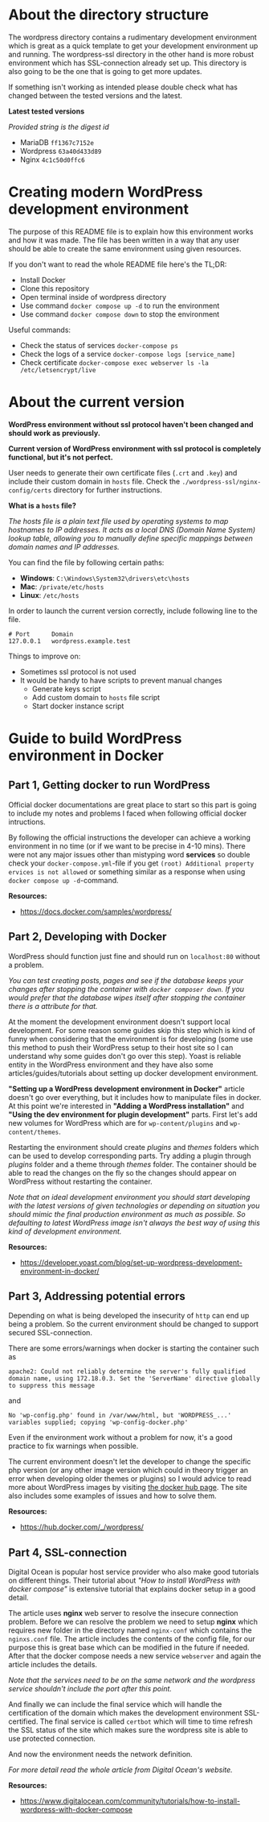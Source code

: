 # About the directory structure

The wordpress directory contains a rudimentary development environment which is great as a quick template to get your development environment up and running. The wordpress-ssl directory in the other hand is more robust environment which has SSL-connection already set up. This directory is also going to be the one that is going to get more updates.

If something isn't working as intended please double check what has changed between the tested versions and the latest.

**Latest tested versions**

*Provided string is the digest id*
- MariaDB `ff1367c7152e`
- Wordpress `63a40d433d89`
- Nginx `4c1c50d0ffc6`

# Creating modern WordPress development environment

The purpose of this README file is to explain how this environment works and how it was made. The file has been written in a way that any user should be able to create the same environment using given resources.

If you don't want to read the whole README file here's the TL;DR:
  - Install Docker
  - Clone this repository
  - Open terminal inside of wordpress directory
  - Use command `docker compose up -d` to run the environment
  - Use command `docker compose down` to stop the environment

Useful commands:
  - Check the status of services `docker-compose ps`
  - Check the logs of a service `docker-compose logs [service_name]`
  - Check certificate `docker-compose exec webserver ls -la /etc/letsencrypt/live`

# About the current version

**WordPress environment without ssl protocol haven't been changed and should work as previously.**

**Current version of WordPress environment with ssl protocol is completely functional, but it's not perfect.**

User needs to generate their own certificate files (`.crt` and `.key`) and include their custom domain in `hosts` file. Check the `./wordpress-ssl/nginx-config/certs` directory for further instructions.

**What is a `hosts` file?**

*The hosts file is a plain text file used by operating systems to map hostnames to IP addresses. It acts as a local DNS (Domain Name System) lookup table, allowing you to manually define specific mappings between domain names and IP addresses.*

You can find the file by following certain paths:
- **Windows**: `C:\Windows\System32\drivers\etc\hosts`
- **Mac**: `/private/etc/hosts`
- **Linux**: `/etc/hosts`

In order to launch the current version correctly, include following line to the file.

```
# Port      Domain
127.0.0.1   wordpress.example.test
```

Things to improve on:
- Sometimes ssl protocol is not used
- It would be handy to have scripts to prevent manual changes
  - Generate keys script
  - Add custom domain to `hosts` file script
  - Start docker instance script

# Guide to build WordPress environment in Docker

## Part 1, Getting docker to run WordPress

Official docker documentations are great place to start so this part is going to include my notes and problems I faced when following official docker intructions.

By following the official instructions the developer can achieve a working environment in no time (or if we want to be precise in 4-10 mins). There were not any major issues other than mistyping word **services** so double check your `docker-compose.yml`-file if you get `(root) Additional property ervices is not allowed` or something similar as a response when using `docker compose up -d`-command.

**Resources:**
  - https://docs.docker.com/samples/wordpress/

## Part 2, Developing with Docker

WordPress should function just fine and should run on `localhost:80` without a problem. 

*You can test creating posts, pages and see if the database keeps your changes after stopping the container with `docker composer down`. If you would prefer that the database wipes itself after stopping the container there is a attribute for that.*

At the moment the development environment doesn't support local development. For some reason some guides skip this step which is kind of funny when considering that the environment is for developing (some use this method to push their WordPress setup to their host site so I can understand why some guides don't go over this step). Yoast is reliable entity in the WordPress environment and they have also some articles/guides/tutorials about setting up docker development environment.

**"Setting up a WordPress development environment in Docker"** article doesn't go over everything, but it includes how to manipulate files in docker. At this point we're interested in **"Adding a WordPress installation"** and **"Using the dev environment for plugin development"** parts. First let's add new volumes for WordPress which are for `wp-content/plugins` and `wp-content/themes`.

Restarting the environment should create *plugins* and *themes* folders which can be used to develop corresponding parts. Try adding a plugin through *plugins* folder and a theme through *themes* folder. The container should be able to read the changes on the fly so the changes should appear on WordPress without restarting the container.

*Note that on ideal development environment you should start developing with the latest versions of given technologies or depending on situation you should mimic the final production environment as much as possible. So defaulting to latest WordPress image isn't always the best way of using this kind of development environment.*

**Resources:**
  - https://developer.yoast.com/blog/set-up-wordpress-development-environment-in-docker/

## Part 3, Addressing potential errors

Depending on what is being developed the insecurity of `http` can end up being a problem. So the current environment should be changed to support secured SSL-connection.

There are some errors/warnings when docker is starting the container such as 
```
apache2: Could not reliably determine the server's fully qualified domain name, using 172.18.0.3. Set the 'ServerName' directive globally to suppress this message
``` 
and 
```
No 'wp-config.php' found in /var/www/html, but 'WORDPRESS_...' variables supplied; copying 'wp-config-docker.php'
```
Even if the environment work without a problem for now, it's a good practice to fix warnings when possible.

The current environment doesn't let the developer to change the specific php version (or any other image version which could in theory trigger an error when developing older themes or plugins) so I would advice to read more about WordPress images by visiting [the docker hub page](https://hub.docker.com/_/wordpress/). The site also includes some examples of issues and how to solve them.

**Resources:**
  - https://hub.docker.com/_/wordpress/

## Part 4, SSL-connection

Digital Ocean is popular host service provider who also make good tutorials on different things. Their tutorial about *"How to install WordPress with docker compose"* is extensive tutorial that explains docker setup in a good detail.

The article uses **nginx** web server to resolve the insecure connection problem. Before we can resolve the problem we need to setup **nginx** which requires new folder in the directory named `nginx-conf` which contains the `nginxs.conf` file. The article includes the contents of the config file, for our purpose this is great base which can be modified in the future if needed. After that the docker compose needs a new service `webserver` and again the article includes the details.

*Note that the services need to be on the same network and the wordpress service shouldn't include the port after this point.*

And finally we can include the final service which will handle the certification of the domain which makes the development environment SSL-certified. The final service is called `certbot` which will time to time refresh the SSL status of the site which makes sure the wordpress site is able to use protected connection.

And now the environment needs the network definition.

*For more detail read the whole article from Digital Ocean's website.*

**Resources:**
 - https://www.digitalocean.com/community/tutorials/how-to-install-wordpress-with-docker-compose